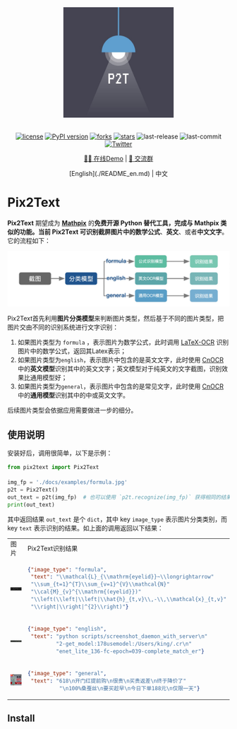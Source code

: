 <div align="center">
  <img src="./docs/figs/p2t.jpg" width="250px"/>
  <div>&nbsp;</div>

[![license](https://img.shields.io/github/license/breezedeus/pix2text)](./LICENSE)
[![PyPI version](https://badge.fury.io/py/pix2text.svg)](https://badge.fury.io/py/pix2text)
[![forks](https://img.shields.io/github/forks/breezedeus/pix2text)](https://github.com/breezedeus/pix2text)
[![stars](https://img.shields.io/github/stars/breezedeus/pix2text)](https://github.com/breezedeus/pix2text)
![last-release](https://img.shields.io/github/release-date/breezedeus/pix2text)
![last-commit](https://img.shields.io/github/last-commit/breezedeus/pix2text)
[![Twitter](https://img.shields.io/twitter/url?url=https%3A%2F%2Ftwitter.com%2Fbreezedeus)](https://twitter.com/breezedeus)

[🛀🏻 在线Demo](https://huggingface.co/spaces/breezedeus/cnocr) |
[💬 交流群](https://cnocr.readthedocs.io/zh/latest/contact/)

</div>

<div align="center">
[English](./README_en.md) | 中文
</div>

# Pix2Text



**Pix2Text** 期望成为 **[Mathpix](https://mathpix.com/)** 的**免费开源 Python **替代工具，完成与 Mathpix 类似的功能。当前 Pix2Text 可识别截屏图片中的**数学公式**、**英文**、或者**中文文字**。它的流程如下：

<div align="center">
  <img src="./docs/figs/arch-flow.jpg" alt="Pix2Text流程" width="800px"/>
</div>



Pix2Text首先利用**图片分类模型**来判断图片类型，然后基于不同的图片类型，把图片交由不同的识别系统进行文字识别：

1. 如果图片类型为 `formula` ，表示图片为数学公式，此时调用 [LaTeX-OCR](https://github.com/lukas-blecher/LaTeX-OCR) 识别图片中的数学公式，返回其Latex表示；
1. 如果图片类型为`english`，表示图片中包含的是英文文字，此时使用 [CnOCR](https://github.com/breezedeus/cnocr) 中的**英文模型**识别其中的英文文字；英文模型对于纯英文的文字截图，识别效果比通用模型好；
1. 如果图片类型为`general`，表示图片中包含的是常见文字，此时使用 [CnOCR](https://github.com/breezedeus/cnocr) 中的**通用模型**识别其中的中或英文文字。



后续图片类型会依据应用需要做进一步的细分。





## 使用说明

安装好后，调用很简单，以下是示例：

```python
from pix2text import Pix2Text

img_fp = './docs/examples/formula.jpg'
p2t = Pix2Text()
out_text = p2t(img_fp)  # 也可以使用 `p2t.recognize(img_fp)` 获得相同的结果
print(out_text)
```



其中返回结果 `out_text` 是个 `dict`，其中 key `image_type` 表示图片分类类别，而 key `text` 表示识别的结果。如上面的调用返回以下结果：

<table>
<tr>
<td> 图片 </td> <td> Pix2Text识别结果 </td>
</tr>
<tr>
<td>

<img src="./docs/examples/formula.jpg" alt="formula"> 
</td>
<td>

```json
{"image_type": "formula",
 "text": "\\mathcal{L}_{\\mathrm{eyelid}}~\\longrightarrow"
 "\\sum_{t=1}^{T}\\sum_{v=1}^{V}\\mathcal{N}"
 "\\cal{M}_{v}^{\\mathrm{(eyelid}})"
 "\\left(\\left|\\left|\\hat{h}_{t,v}\\,-\\,\\mathcal{x}_{t,v}"
 "\\right|\\right|^{2}\\right)"}
```
</td>
</tr>
<tr>
<td>

 <img src="./docs/examples/english.jpg" alt="english"> 
</td>
<td>

```json
{"image_type": "english",
 "text": "python scripts/screenshot_daemon_with_server\n"
         "2-get_model:178usemodel:/Users/king/.cr\n"
         "enet_lite_136-fc-epoch=039-complete_match_er"}
```
</td>
</tr>
<tr>
<td>

 <img src="./docs/examples/general.jpg" alt="general"> 
</td>
<td>

```json
{"image_type": "general",
 "text": "618\n开门红提前购\n很贵\n买贵返差\n终于降价了"
          "\n100%桑蚕丝\n要买趁早\n今日下单188元\n仅限一天"}
```
</td>
</tr>
</table>







## Install



